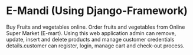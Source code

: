 # E-Mandi (Using Django-Framework)
Buy Fruits and vegetables online. Order fruits and vegetables from Online Super Market (E-mart). Using this web application admin can remove, update, insert and delete products and manage customer credentials details.customer can register, login, manage cart and check-out process.
